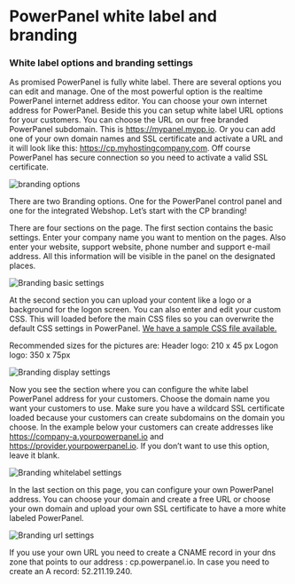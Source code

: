# PowerPanel white label and branding

### White label options and branding settings

As promised PowerPanel is fully white label. There are several options you can edit and manage. One of the most powerful option is the realtime PowerPanel internet address editor. You can choose your own internet address for PowerPanel. Beside this you can setup white label URL options for your customers. You can choose the URL on our free branded PowerPanel subdomain. This is https://mypanel.mypp.io. Or you can add one of your own domain names and SSL certificate and activate a URL and it will look like this: https://cp.myhostingcompany.com. Off course PowerPanel has secure connection so you need to activate a valid SSL certificate.

![branding options](/supportpages/images/branding_options.png)

There are two Branding options. One for the PowerPanel control panel and one for the integrated Webshop. Let’s start with the CP branding!

There are four sections on the page. The first section contains the basic settings. Enter your company name you want to mention on the pages. Also enter your website, support website, phone number and support e-mail address. All this information will be visible in the panel on the designated places.

![Branding basic settings](/supportpages/images/cp_branding_basic_settings.png)

At the second section you can upload your content like a logo or a background for the logon screen. You can also enter and edit your custom CSS. This will loaded before the main CSS files so you can overwrite the default CSS settings in PowerPanel. [We have a sample CSS file available.](https://cp.powerpanel.io/includes/css/colors.css)

Recommended sizes for the pictures are:
Header logo: 210 x 45 px
Logon logo: 350 x 75px

![Branding display settings](/supportpages/images/cp_branding_display_settings.png)

Now you see the section where you can configure the white label PowerPanel address for your customers. Choose the domain name you want your customers to use. Make sure you have a wildcard SSL certificate loaded because your customers can create subdomains on the domain you choose. In the example below your customers can create addresses like https://company-a.yourpowerpanel.io and https://provider.yourpowerpanel.io. If you don’t want to use this option, leave it blank.

![Branding whitelabel settings](/supportpages/images/cp_branding_whitelabel_settings.png)

In the last section on this page, you can configure your own PowerPanel address. You can choose your domain and create a free URL or choose your own domain and upload your own SSL certificate to have a more white labeled PowerPanel.

![Branding url settings](/supportpages/images/cp_branding_url_settings.png)

If you use your own URL you need to create a CNAME record in your dns zone that points to our address : cp.powerpanel.io.
In case you need to create an A record: 52.211.19.240.

